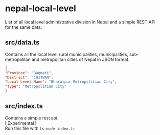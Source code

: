 # nepal-local-level
List of all local level administrative division in Nepal and a simple REST API for the same data.

## src/data.ts
Contains all the local level rural municipalities, municipalities, sub-metropolitan and metropolitan cities of Nepal in JSON format.
```json
{
"Province": "Bagmati",
"District": "CHITWAN",
"Local Level Name": "Bharatpur Metropolitian City",
"Type": "Metropolitian City"
}
```

## src/index.ts
Contains a simple rest api.<br>
! Experimental !<br>
Run this file with `ts-node index.ts` 
